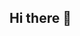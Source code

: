 ## Hi there 👋

<!--
**jiyoungz/jiyoungz** is a ✨ _special_ ✨ repository because its `README.md` (this file) appears on your GitHub profile.

![Flip Dot Display](https://flipdots.vercel.app/api/svg?text=Ji+Young&style=retro&dotSize=20&spacing=2&animationMode=sequential&dotOn=85005b&dotOff=ffffff&background=ffffff)


Here are some ideas to get you started:

- 🔭 I’m currently working on ...
- 🌱 I’m currently learning ...
- 👯 I’m looking to collaborate on ...
- 🤔 I’m looking for help with ...
- 💬 Ask me about ...
- 📫 How to reach me: ...
- 😄 Pronouns: ...
- ⚡ Fun fact: ...
-->
